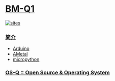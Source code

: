 ﻿# [BM-Q1](https://github.com/OS-Q/Q1)

[![sites](http://182.61.61.133/link/resources/OSQ.png)](http://www.OS-Q.com)
### [简介](https://github.com/OS-Q/Q1/wiki)

* [Arduino](https://github.com/OS-Q/M01)
* [AMetal](https://github.com/OS-Q/M02)
* [micropython](https://github.com/OS-Q/M03)

### [OS-Q = Open Source & Operating System ](http://www.OS-Q.com)
